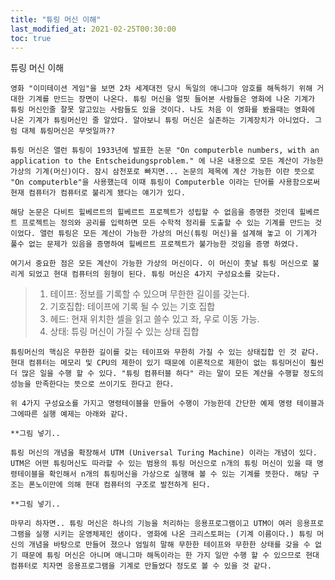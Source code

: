 ```yaml
---
title: "튜링 머신 이해"
last_modified_at: 2021-02-25T00:30:00
toc: true
---
```

튜링 머신 이해

    영화 "이미테이션 게임"을 보면 2차 세계대전 당시 독일의 애니그마 암호를 해독하기 위해 거대한 기계를 만드는 장면이 나온다. 튜링 머신을 얼핏 들어본 사람들은 영화에 나온 기계가 튜링 머신인줄 잘못 알고있는 사람들도 있을 것이다. 나도 처음 이 영화를 봤을때는 영화에 나온 기계가 튜링머신인 줄 알았다. 알아보니 튜링 머신은 실존하는 기계장치가 아니었다. 그럼 대체 튜링머신은 무엇일까??

    튜링 머신은 앨런 튜링이 1933년에 발표한 논문 "On computerble numbers, with an application to the Entscheidungsproblem." 에 나온 내용으로 모든 계산이 가능한 가상의 기계(머신)이다. 잠시 삼천포로 빠지면... 논문의 제목에 계산 가능한 이란 뜻으로 "On computerble"을 사용했는데 이때 튜링이 Computerble 이라는 단어를 사용함으로써 현재 컴퓨터가 컴퓨터로 불리게 됐다는 얘기가 있다.

    해당 논문은 다비트 힐베르트의 힐베르트 프로젝트가 성립할 수 없음을 증명한 것인데 힐베르트 프로젝트는 정의와 공리를 입력하면 모든 수학적 정리를 도출할 수 있는 기계를 만드는 것이었다. 앨런 튜링은 모든 계산이 가능한 가상의 머신(튜링 머신)을 설계해 놓고 이 기계가 풀수 없는 문제가 있음을 증명하여 힐베르트 프로젝트가 불가능한 것임을 증명 하였다.

    여기서 중요한 점은 모든 계산이 가능한 가상의 머신이다. 이 머신이 훗날 튜링 머신으로 불리게 되었고 현대 컴퓨터의 원형이 된다. 튜링 머신은 4가지 구성요소를 갖는다.

   > 1. 테이프: 정보를 기록할 수 있으며 무한한 길이를 갖는다.
   > 2. 기호집합: 테이프에 기록 될 수 있는 기호 집합
   > 3. 헤드: 현재 위치한 셀을 읽고 쓸수 있고 좌, 우로 이동 가능.
   > 4. 상태: 튜링 머신이 가질 수 있는 상태 집합   

    튜링머신의 핵심은 무한한 길이를 갖는 테이프와 무한히 가질 수 있는 상태집합 인 것 같다. 현대 컴퓨터는 메모리 및 CPU의 제한이 있기 때문에 이론적으로 제한이 없는 튜링머신이 훨씬 더 많은 일을 수행 할 수 있다. "튜링 컴퓨터블 하다" 라는 말이 모든 계산을 수행할 정도의 성능을 만족한다는 뜻으로 쓰이기도 한다고 한다.

    위 4가지 구성요소를 가지고 명령테이블을 만들어 수행이 가능한데 간단한 예제 명령 테이블과 그에따른 실행 예제는 아래와 같다.

    **그림 넣기..

    튜링 머신의 개념을 확장해서 UTM (Universal Turing Machine) 이라는 개념이 있다. UTM은 어떤 튜링머신도 따라할 수 있는 범용의 튜링 머신으로 n개의 튜링 머신이 있을 때 명령테이블을 확인해서 n개의 튜링머신을 가상으로 실행해 볼 수 있는 기계를 뜻한다. 해당 구조는 폰노이만에 의해 현대 컴퓨터의 구조로 발전하게 된다.

    **그림 넣기..

    마무리 하자면.. 튜링 머신은 하나의 기능을 처리하는 응용프로그램이고 UTM이 여러 응용프로그램을 실행 시키는 운영체제인 샘이다. 영화에 나온 크리스토퍼는 (기계 이름이다.) 튜링 머신의 개념을 바탕으로 만들어 졌으나 엄밀히 말해 무한한 테이프와 무한한 상태를 갖을 수 없기 때문에 튜링 머신은 아니며 애니그마 해독이라는 한 가지 일만 수행 할 수 있으므로 현대 컴퓨터로 치자면 응용프로그램을 기계로 만들었다 정도로 볼 수 있을 것 같다.